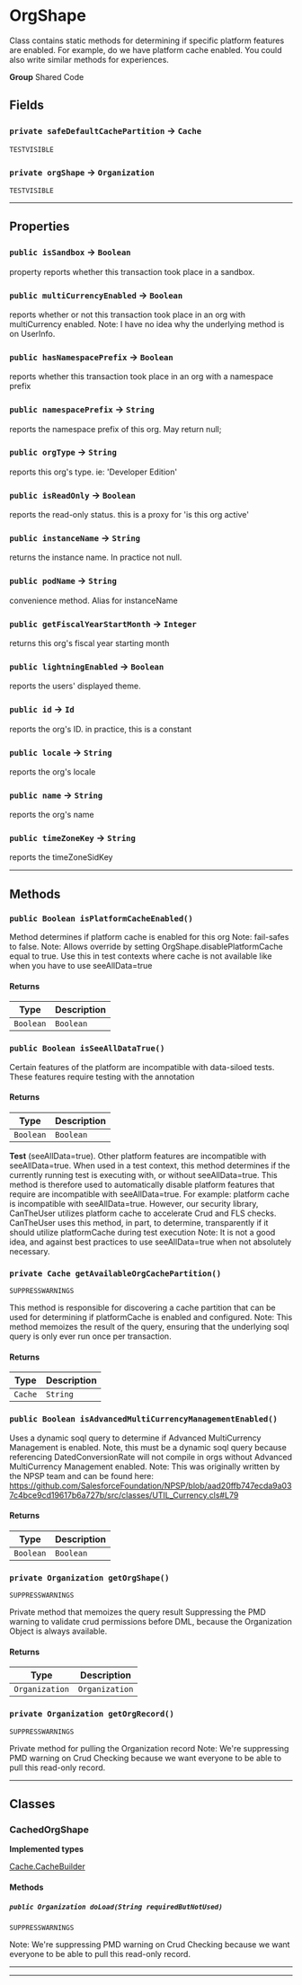# OrgShape

Class contains static methods for determining if specific
platform features are enabled. For example, do we have platform cache
enabled. You could also write similar methods for experiences.


**Group** Shared Code

## Fields

### `private safeDefaultCachePartition` → `Cache`

`TESTVISIBLE` 

### `private orgShape` → `Organization`

`TESTVISIBLE` 

---
## Properties

### `public isSandbox` → `Boolean`


property reports whether this transaction took place in a sandbox.

### `public multiCurrencyEnabled` → `Boolean`


reports whether or not this transaction took place in an org with multiCurrency enabled. Note: I have no idea why the underlying method is on UserInfo.

### `public hasNamespacePrefix` → `Boolean`


reports whether this transaction took place in an org with a namespace prefix

### `public namespacePrefix` → `String`


reports the namespace prefix of this org. May return null;

### `public orgType` → `String`


reports this org's type. ie: 'Developer Edition'

### `public isReadOnly` → `Boolean`


reports the read-only status. this is a proxy for 'is this org active'

### `public instanceName` → `String`


returns the instance name. In practice not null.

### `public podName` → `String`


convenience method. Alias for instanceName

### `public getFiscalYearStartMonth` → `Integer`


returns this org's fiscal year starting month

### `public lightningEnabled` → `Boolean`


reports the users' displayed theme.

### `public id` → `Id`


reports the org's ID. in practice, this is a constant

### `public locale` → `String`


reports the org's locale

### `public name` → `String`


reports the org's name

### `public timeZoneKey` → `String`


reports the timeZoneSidKey

---
## Methods
### `public Boolean isPlatformCacheEnabled()`

Method determines if platform cache is enabled for this org Note: fail-safes to false. Note: Allows override by setting OrgShape.disablePlatformCache equal to true. Use this in test contexts where cache is not available like when you have to use seeAllData=true

#### Returns

|Type|Description|
|---|---|
|`Boolean`|`Boolean`|

### `public Boolean isSeeAllDataTrue()`

Certain features of the platform are incompatible with data-siloed tests. These features require testing with the annotation

#### Returns

|Type|Description|
|---|---|
|`Boolean`|`Boolean`|


**Test** (seeAllData=true). Other platform features are incompatible with seeAllData=true. When used in a test context, this method determines if the currently running test is executing with, or without seeAllData=true. This method is therefore used to automatically disable platform features that require are incompatible with seeAllData=true. For example: platform cache is incompatible with seeAllData=true. However, our security library, CanTheUser utilizes platform cache to accelerate Crud and FLS checks. CanTheUser uses this method, in part, to determine, transparently if it should utilize platformCache during test execution Note: It is not a good idea, and against best practices to use seeAllData=true when not absolutely necessary.

### `private Cache getAvailableOrgCachePartition()`

`SUPPRESSWARNINGS`

This method is responsible for discovering a cache partition that can be used for determining if platformCache is enabled and configured. Note: This method memoizes the result of the query, ensuring that the underlying soql query is only ever run once per transaction.

#### Returns

|Type|Description|
|---|---|
|`Cache`|`String`|

### `public Boolean isAdvancedMultiCurrencyManagementEnabled()`

Uses a dynamic soql query to determine if Advanced MultiCurrency Management is enabled. Note, this must be a dynamic soql query because referencing DatedConversionRate will not compile in orgs without Advanced MultiCurrency Management enabled. Note: This was originally written by the NPSP team and can be found here: https://github.com/SalesforceFoundation/NPSP/blob/aad20ffb747ecda9a037c4bce9cd19617b6a727b/src/classes/UTIL_Currency.cls#L79

#### Returns

|Type|Description|
|---|---|
|`Boolean`|`Boolean`|

### `private Organization getOrgShape()`

`SUPPRESSWARNINGS`

Private method that memoizes the query result Suppressing the PMD warning to validate crud permissions before DML, because the Organization Object is always available.

#### Returns

|Type|Description|
|---|---|
|`Organization`|`Organization`|

### `private Organization getOrgRecord()`

`SUPPRESSWARNINGS`

Private method for pulling the Organization record Note: We're suppressing PMD warning on Crud Checking because we want everyone to be able to pull this read-only record.

---
## Classes
### CachedOrgShape

**Implemented types**

[Cache.CacheBuilder](Cache.CacheBuilder)

#### Methods
##### `public Organization doLoad(String requiredButNotUsed)`

`SUPPRESSWARNINGS`

Note: We're suppressing PMD warning on Crud Checking because we want everyone to be able to pull this read-only record.

---

---
